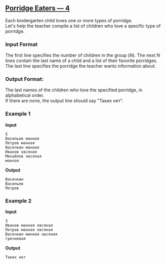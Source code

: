 ## [Porridge Eaters — 4](../../../solutions/3.2/32_h.py)

Each kindergarten child loves one or more types of porridge.\
Let's help the teacher compile a list of children who love a specific type of porridge.

### Input Format

The first line specifies the number of children in the group ($N$). The next $N$ lines contain the last name of a child and a list of their favorite porridges. The last line specifies the porridge the teacher wants information about.

### Output Format:

The last names of the children who love the specified porridge, in alphabetical order.\
If there are none, the output line should say "Таких нет".

### Example 1

__Input__
```plaintext
5
Васильев манная
Петров манная
Васечкин манная
Иванов овсяная
Михайлов овсяная
манная
```

__Output__
```plaintext
Васечкин
Васильев
Петров
```

### Example 2

__Input__
```plaintext
3
Иванов манная овсяная
Петров манная овсяная
Васечкин манная овсяная
гречневая
```

__Output__
```plaintext
Таких нет
```